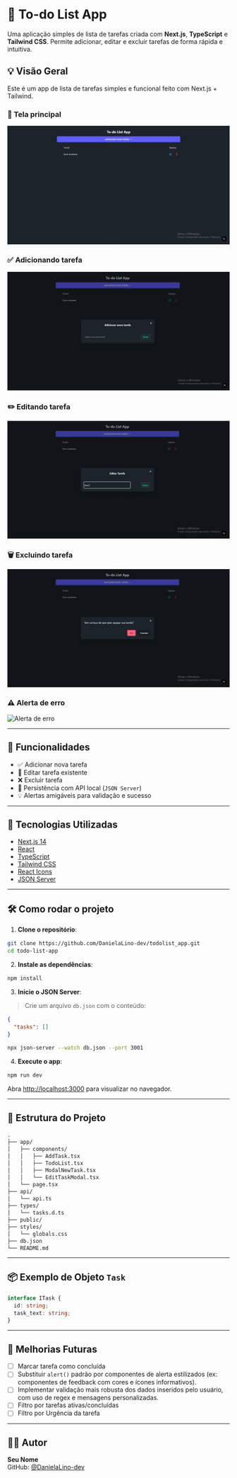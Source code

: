 
# 📝 To-do List App

Uma aplicação simples de lista de tarefas criada com **Next.js**, **TypeScript** e **Tailwind CSS**. Permite adicionar, editar e excluir tarefas de forma rápida e intuitiva.

## 💡 Visão Geral

Este é um app de lista de tarefas simples e funcional feito com Next.js + Tailwind.

### 📸 Tela principal
![Tela principal](./public/tela_inicial.png)

### ✅ Adicionando tarefa
![Modal de nova tarefa](./public/criar_tarefa.png)

### ✏️ Editando tarefa
![Modal de nova tarefa](./public/editar_tarefa.png)

### 🗑️ Excluindo tarefa
![Modal de nova tarefa](./public/excluir_tarefa.png)

### ⚠️ Alerta de erro
![Alerta de erro](./public/alerta_espaço_vazio.png)

---

## 🚀 Funcionalidades

- ✅ Adicionar nova tarefa
- 📝 Editar tarefa existente
- ❌ Excluir tarefa
- 💾 Persistência com API local (`JSON Server`)
- 💡 Alertas amigáveis para validação e sucesso

---

## 🧰 Tecnologias Utilizadas

- [Next.js 14](https://nextjs.org/)
- [React](https://react.dev/)
- [TypeScript](https://www.typescriptlang.org/)
- [Tailwind CSS](https://tailwindcss.com/)
- [React Icons](https://react-icons.github.io/react-icons/)
- [JSON Server](https://github.com/typicode/json-server)

---

## 🛠️ Como rodar o projeto

1. **Clone o repositório**:

```bash
git clone https://github.com/DanielaLino-dev/todolist_app.git
cd todo-list-app
```

2. **Instale as dependências**:

```bash
npm install
```

3. **Inicie o JSON Server**:

> Crie um arquivo `db.json` com o conteúdo:

```json
{
  "tasks": []
}
```

```bash
npx json-server --watch db.json --port 3001
```

4. **Execute o app**:

```bash
npm run dev
```

Abra [http://localhost:3000](http://localhost:3000) para visualizar no navegador.

---

## 📂 Estrutura do Projeto

```
.
├── app/
│   ├── components/
│   │   ├── AddTask.tsx
│   │   ├── TodoList.tsx
│   │   ├── ModalNewTask.tsx
│   │   └── EditTaskModal.tsx
│   └── page.tsx
├── api/
│   └── api.ts
├── types/
│   └── tasks.d.ts
├── public/
├── styles/
│   └── globals.css
├── db.json
└── README.md
```

---

## 📦 Exemplo de Objeto `Task`

```ts
interface ITask {
  id: string;
  task_text: string;
}
```

---

## 📌 Melhorias Futuras

- [ ] Marcar tarefa como concluída
- [ ] Substituir `alert()` padrão por componentes de alerta estilizados (ex: componentes de feedback com cores e ícones informativos).
- [ ] Implementar validação mais robusta dos dados inseridos pelo usuário, com uso de regex e mensagens personalizadas.
- [ ] Filtro por tarefas ativas/concluídas
- [ ] Filtro por Urgência da tarefa

---

## 🧑‍💻 Autor

**Seu Nome**  
GitHub: [@DanielaLino-dev](https://github.com/DanielaLino-dev)
